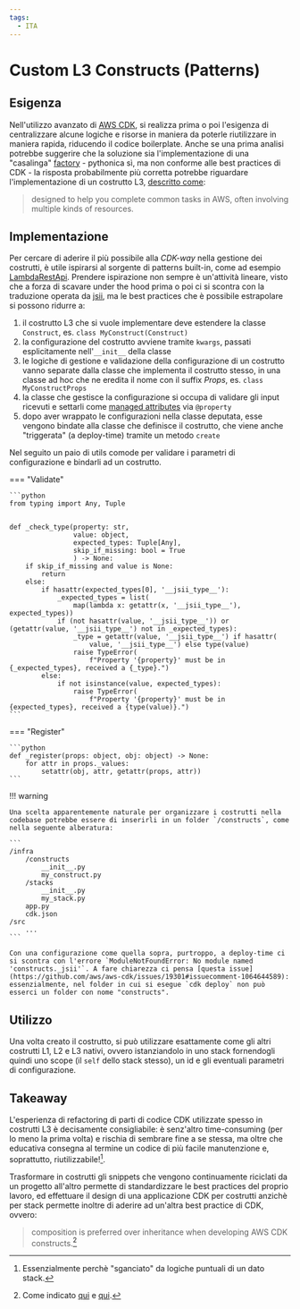 ```yaml
---
tags:
  - ITA
---
```


# Custom L3 Constructs (Patterns)

## Esigenza

Nell'utilizzo avanzato di [AWS CDK](https://docs.aws.amazon.com/cdk/v2/guide/home.html), si realizza prima o poi l'esigenza di centralizzare alcune logiche e risorse in maniera da poterle riutilizzare in maniera rapida, riducendo il codice boilerplate.
Anche se una prima analisi potrebbe suggerire che la soluzione sia l'implementazione di una "casalinga" [factory](https://en.wikipedia.org/wiki/Factory_method_pattern) - pythonica sì, ma non conforme alle best practices di CDK - la risposta probabilmente più corretta potrebbe riguardare l'implementazione di un costrutto L3, [descritto come](https://docs.aws.amazon.com/cdk/v2/guide/constructs.html#constructs_lib):

> designed to help you complete common tasks in AWS, often involving multiple kinds of resources.

## Implementazione

Per cercare di aderire il più possibile alla _CDK-way_ nella gestione dei costrutti, è utile ispirarsi al sorgente di patterns built-in, come ad esempio [LambdaRestApi](https://docs.aws.amazon.com/cdk/api/v2/python/aws_cdk.aws_apigateway/LambdaRestApi.html). Prendere ispirazione non sempre è un'attività lineare, visto che a forza di scavare under the hood prima o poi ci si scontra con la traduzione operata da [jsii](https://github.com/aws/jsii), ma le best practices che è possibile estrapolare si possono ridurre a:

1. il costrutto L3 che si vuole implementare deve estendere la classe `Construct`, es. `class MyConstruct(Construct)`
2. la configurazione del costrutto avviene tramite `kwargs`, passati esplicitamente nell'`__init__` della classe
3. le logiche di gestione e validazione della configurazione di un costrutto vanno separate dalla classe che implementa il costrutto stesso, in una  classe ad hoc che ne eredita il nome con il suffix _Props_, es. `class MyConstructProps`
4. la classe che gestisce la configurazione si occupa di validare gli input ricevuti e settarli come [managed attributes](https://realpython.com/python-property/) via `@property`
5. dopo aver wrappato le configurazioni nella classe deputata, esse vengono bindate alla classe che definisce il costrutto, che viene anche "triggerata" (a deploy-time) tramite un metodo `create`

Nel seguito un paio di utils comode per validare i parametri di configurazione e bindarli ad un costrutto.

=== "Validate"

    ```python
    from typing import Any, Tuple


    def _check_type(property: str,
                    value: object,
                    expected_types: Tuple[Any],
                    skip_if_missing: bool = True
                    ) -> None:
        if skip_if_missing and value is None:
            return
        else:
            if hasattr(expected_types[0], '__jsii_type__'):
                _expected_types = list(
                    map(lambda x: getattr(x, '__jsii_type__'), expected_types))
                if (not hasattr(value, '__jsii_type__')) or (getattr(value, '__jsii_type__') not in _expected_types):
                    _type = getattr(value, '__jsii_type__') if hasattr(
                        value, '__jsii_type__') else type(value)
                    raise TypeError(
                        f"Property '{property}' must be in {_expected_types}, received a {_type}.")
            else:
                if not isinstance(value, expected_types):
                    raise TypeError(
                        f"Property '{property}' must be in {expected_types}, received a {type(value)}.")
    ```

=== "Register"

    ```python
    def _register(props: object, obj: object) -> None:
        for attr in props._values:
            setattr(obj, attr, getattr(props, attr))
    ```

!!! warning

    Una scelta apparentemente naturale per organizzare i costrutti nella codebase potrebbe essere di inserirli in un folder `/constructs`, come nella seguente alberatura:

    ```
    /infra
        /constructs
            __init__.py
            my_construct.py
        /stacks
            __init__.py
            my_stack.py
        app.py
        cdk.json
    /src
        ...
    ```

    Con una configurazione come quella sopra, purtroppo, a deploy-time ci si scontra con l'errore `ModuleNotFoundError: No module named 'constructs._jsii'`. A fare chiarezza ci pensa [questa issue](https://github.com/aws/aws-cdk/issues/19301#issuecomment-1064644589): essenzialmente, nel folder in cui si esegue `cdk deploy` non può esserci un folder con nome "constructs".

## Utilizzo

Una volta creato il costrutto, si può utilizzare esattamente come gli altri costrutti L1, L2 e L3 nativi, ovvero istanziandolo in uno stack fornendogli quindi uno scope (il `self` dello stack stesso), un id e gli eventuali parametri di configurazione.

## Takeaway

L'esperienza di refactoring di parti di codice CDK utilizzate spesso in costrutti L3 è decisamente consigliabile: è senz'altro time-consuming (per lo meno la prima volta) e rischia di sembrare fine a se stessa, ma oltre che educativa consegna al termine un codice di più facile manutenzione e, soprattutto, riutilizzabile![^1].

Trasformare in costrutti gli snippets che vengono continuamente riciclati da un progetto all'altro permette di standardizzare le best practices del proprio lavoro, ed effettuare il design di una applicazione CDK per costrutti anzichè per stack permette inoltre di aderire ad un'altra best practice di CDK, ovvero:

> composition is preferred over inheritance when developing AWS CDK constructs.[^2]

[^1]: Essenzialmente perchè "sganciato" da logiche puntuali di un dato stack.
[^2]: Come indicato [qui](https://docs.aws.amazon.com/cdk/v2/guide/constructs.html#constructs_composition) e [qui](https://docs.aws.amazon.com/cdk/v2/guide/constructs.html#constructs_author).
